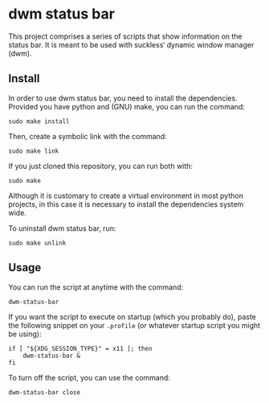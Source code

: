 # dwm status bar

This project comprises a series of scripts that show information on the status
bar. It is meant to be used with suckless‘ dynamic window manager (dwm).

## Install

In order to use dwm status bar, you need to install the dependencies. Provided
you have python and (GNU) make, you can run the command:
```
sudo make install
```
Then, create a symbolic link with the command:
```
sudo make link
```
If you just cloned this repository, you can run both with:
```
sudo make
```
Although it is customary to create a virtual environment in most python
projects, in this case it is necessary to install the dependencies system wide.

To uninstall dwm status bar, run:
```
sudo make unlink
```

## Usage

You can run the script at anytime with the command:
```
dwm-status-bar
```
If you want the script to execute on startup (which you probably do), paste the
following snippet on your `.profile` (or whatever startup script you might be
using):
```
if [ "${XDG_SESSION_TYPE}" = x11 ]; then
	dwm-status-bar &
fi
```
To turn off the script, you can use the command:
```
dwm-status-bar close
```
